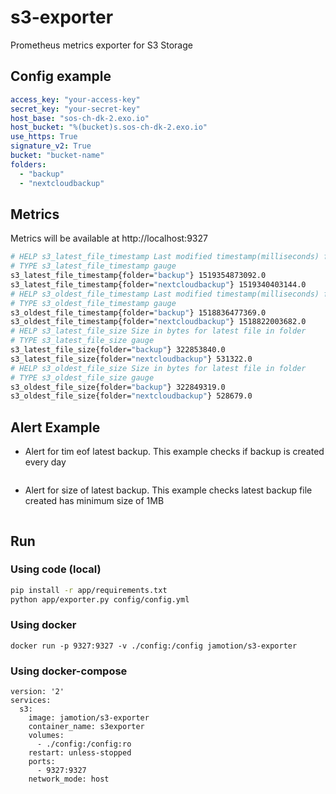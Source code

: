 # s3-exporter

Prometheus metrics exporter for S3 Storage

## Config example

```yml
access_key: "your-access-key"
secret_key: "your-secret-key"
host_base: "sos-ch-dk-2.exo.io"
host_bucket: "%(bucket)s.sos-ch-dk-2.exo.io"
use_https: True
signature_v2: True
bucket: "bucket-name"
folders:
  - "backup"
  - "nextcloudbackup"

```

## Metrics

Metrics will be available at http://localhost:9327

```sh
# HELP s3_latest_file_timestamp Last modified timestamp(milliseconds) for latest file in folder
# TYPE s3_latest_file_timestamp gauge
s3_latest_file_timestamp{folder="backup"} 1519354873092.0
s3_latest_file_timestamp{folder="nextcloudbackup"} 1519340403144.0
# HELP s3_oldest_file_timestamp Last modified timestamp(milliseconds) for oldest file in folder
# TYPE s3_oldest_file_timestamp gauge
s3_oldest_file_timestamp{folder="backup"} 1518836477369.0
s3_oldest_file_timestamp{folder="nextcloudbackup"} 1518822003682.0
# HELP s3_latest_file_size Size in bytes for latest file in folder
# TYPE s3_latest_file_size gauge
s3_latest_file_size{folder="backup"} 322853840.0
s3_latest_file_size{folder="nextcloudbackup"} 531322.0
# HELP s3_oldest_file_size Size in bytes for latest file in folder
# TYPE s3_oldest_file_size gauge
s3_oldest_file_size{folder="backup"} 322849319.0
s3_oldest_file_size{folder="nextcloudbackup"} 528679.0
```

## Alert Example

* Alert for tim eof latest backup. This example checks if backup is created every day

```
```

* Alert for size of latest backup. This example checks latest backup file created has minimum size of 1MB

```
```

## Run

### Using code (local)

```sh
pip install -r app/requirements.txt
python app/exporter.py config/config.yml
```

### Using docker

```
docker run -p 9327:9327 -v ./config:/config jamotion/s3-exporter
```

### Using docker-compose

```
version: '2'
services:
  s3:
    image: jamotion/s3-exporter
    container_name: s3exporter
    volumes:
      - ./config:/config:ro
    restart: unless-stopped
    ports:
      - 9327:9327
    network_mode: host
```